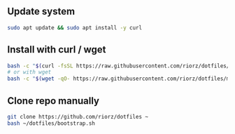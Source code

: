 ## Update system
```bash
sudo apt update && sudo apt install -y curl
```

## Install with curl / wget

```bash
bash -c "$(curl -fsSL https://raw.githubusercontent.com/riorz/dotfiles/main/bootstrap.sh)"
# or with wget
bash -c "$(wget -qO- https://raw.githubusercontent.com/riorz/dotfiles/main/bootstrap.sh)"
```

## Clone repo manually

```bash
git clone https://github.com/riorz/dotfiles ~
bash ~/dotfiles/bootstrap.sh
```

